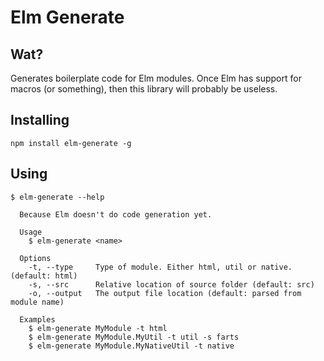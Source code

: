 # Elm Generate

## Wat?

Generates boilerplate code for Elm modules. Once Elm has support for macros (or something), then this library will probably be useless.

## Installing

```
npm install elm-generate -g
```

## Using

```
$ elm-generate --help

  Because Elm doesn't do code generation yet.

  Usage
    $ elm-generate <name>

  Options
    -t, --type     Type of module. Either html, util or native. (default: html)
    -s, --src      Relative location of source folder (default: src)
    -o, --output   The output file location (default: parsed from module name)

  Examples
    $ elm-generate MyModule -t html
    $ elm-generate MyModule.MyUtil -t util -s farts
    $ elm-generate MyModule.MyNativeUtil -t native
```
